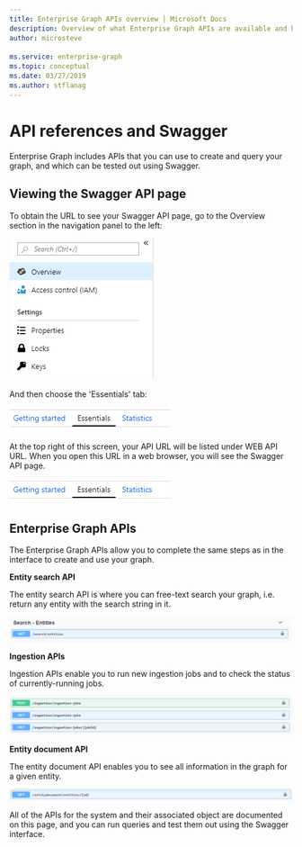 ```yaml
---
title: Enterprise Graph APIs overview | Microsoft Docs
description: Overview of what Enterprise Graph APIs are available and how to use them
author: microsteve

ms.service: enterprise-graph
ms.topic: conceptual
ms.date: 03/27/2019
ms.author: stflanag
---
```


# API references and Swagger

Enterprise Graph includes APIs that you can use to create and query your graph, and which can be tested out using Swagger.

## Viewing the Swagger API page

To obtain the URL to see your Swagger API page, go to the Overview section in the navigation panel to the left:

![Overview navigation](media/api-overview/nav-overview.png)

And then choose the 'Essentials' tab:

![Essentials navigation](media/api-overview/nav-essentials.png)

At the top right of this screen, your API URL will be listed under WEB API URL. When you open this URL in a web browser, you will see the Swagger API page.

![Swagger overview](media/api-overview/nav-essentials.png)

## Enterprise Graph APIs

The Enterprise Graph APIs allow you to complete the same steps as in the interface to create and use your graph.

**Entity search API**

The entity search API is where you can free-text search your graph, i.e. return any entity with the search string in it.

![Entity search](media/api-overview/search-entities-api.png)

**Ingestion APIs**

Ingestion APIs enable you to run new ingestion jobs and to check the status of currently-running jobs.

![Ingestion APIs](media/api-overview/ingestion-apis.png)

**Entity document API**

The entity document API enables you to see all information in the graph for a given entity.

![Entity document API](media/api-overview/entity-doc-api.png)


All of the APIs for the system and their associated object are documented on this page, and you can run queries and test them out using the Swagger interface.